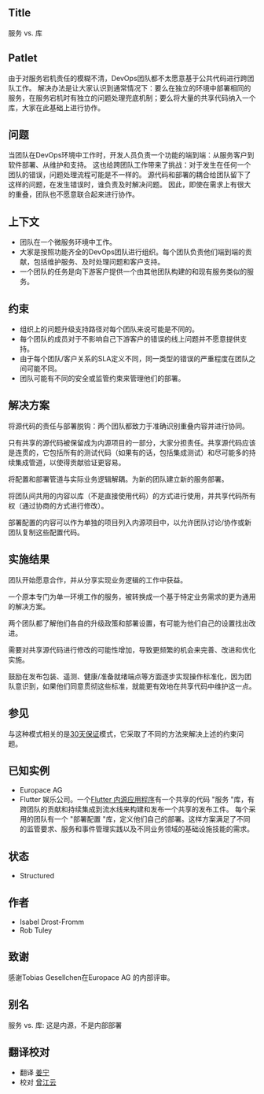 ## Title

服务 vs. 库

## Patlet

由于对服务宕机责任的模糊不清，DevOps团队都不太愿意基于公共代码进行跨团队工作。
解决办法是让大家认识到通常情况下：要么在独立的环境中部署相同的服务，在服务宕机时有独立的问题处理兜底机制；要么将大量的共享代码纳入一个库，大家在此基础上进行协作。

## 问题

当团队在DevOps环境中工作时，开发人员负责一个功能的端到端：从服务客户到软件部署、从维护和支持。
这也给跨团队工作带来了挑战：对于发生在任何一个团队的错误，问题处理流程可能是不一样的。
源代码和部署的耦合给团队留下了这样的问题，在发生错误时，谁负责及时解决问题。
因此，即使在需求上有很大的重叠，团队也不愿意联合起来进行协作。

## 上下文

* 团队在一个微服务环境中工作。
* 大家是按照功能齐全的DevOps团队进行组织。每个团队负责他们端到端的贡献，包括维护服务、及时处理问题和客户支持。
* 一个团队的任务是向下游客户提供一个由其他团队构建的和现有服务类似的服务。
  
## 约束

* 组织上的问题升级支持路径对每个团队来说可能是不同的。
* 每个团队的成员对于不影响自己下游客户的错误的线上问题并不愿意提供支持。
* 由于每个团队/客户关系的SLA定义不同，同一类型的错误的严重程度在团队之间可能不同。
* 团队可能有不同的安全或监管约束来管理他们的部署。

## 解决方案

将源代码的责任与部署脱钩：两个团队都致力于准确识别重叠内容并进行协同。

只有共享的源代码被保留成为内源项目的一部分，大家分担责任。共享源代码应该是连贯的，它包括所有的测试代码（如果有的话，包括集成测试）和尽可能多的持续集成管道，以使得贡献验证更容易。

将配置和部署管道与实际业务逻辑解耦。为新的团队建立新的服务部署。

将团队间共用的内容以库（不是直接使用代码）的方式进行使用，并共享代码所有权（通过协商的方式进行修改）。

部署配置的内容可以作为单独的项目列入内源项目中，以允许团队讨论/协作或新团队复制这些配置代码。

## 实施结果

团队开始愿意合作，并从分享实现业务逻辑的工作中获益。

一个原本专门为单一环境工作的服务，被转换成一个基于特定业务需求的更为通用的解决方案。

两个团队都了解他们各自的升级政策和部署设置，有可能为他们自己的设置找出改进。

需要对共享源代码进行修改的可能性增加，导致更频繁的机会来完善、改进和优化实施。

鼓励在发布包装、遥测、健康/准备就绪端点等方面逐步实现操作标准化，因为团队意识到，如果他们同意贯彻这些标准，就能更有效地在共享代码中维护这一点。

## 参见

与这种模式相关的是[30天保证](30-day-warranty.md)模式，它采取了不同的方法来解决上述的约束问题。

## 已知实例

* Europace AG
* Flutter 娱乐公司。一个[Flutter 内源应用程序](https://innersource.flutter.com/sdlc/)有一个共享的代码 "服务 "库，有跨团队的贡献和持续集成到流水线来构建和发布一个共享的发布工件。
  每个采用的团队有一个 "部署配置 "库，定义他们自己的部署。这样方案满足了不同的监管要求、服务和事件管理实践以及不同业务领域的基础设施技能的需求。

## 状态

* Structured

## 作者

* Isabel Drost-Fromm
* Rob Tuley

## 致谢

感谢Tobias Gesellchen在Europace AG 的内部评审。

## 别名

服务 vs. 库: 这是内源，不是内部部署

## 翻译校对

- 翻译 [姜宁](https://github.com/willemjiang)
- 校对 [曾江云](https://github.com/skw0rm )
